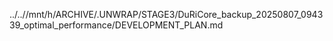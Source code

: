 ../..//mnt/h/ARCHIVE/.UNWRAP/STAGE3/DuRiCore_backup_20250807_094339_optimal_performance/DEVELOPMENT_PLAN.md